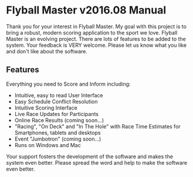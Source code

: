 # Flyball Master v2016.08 Manual


Thank you for your interest in Flyball Master. My goal with this project is to bring a robust, modern scoring application to the sport we love. Flyball Master is an evolving project. There are lots of features to be added to the system. Your feedback is VERY welcome. Please let us know what you like and don't like about the software.

## Features
Everything you need to Score and Inform including:

* Intuitive, easy to read User Interface
* Easy Schedule Conflict Resolution
* Intuitive Scoring Interface
* Live Race Updates for Participants
* Online Race Results (coming soon...)
* "Racing", "On Deck" and "In The Hole" with Race Time Estimates for Smartphones, tablets and desktops
* Event "Jumbotron" (coming soon...)
* Runs on Windows and Mac

Your support fosters the development of the software and makes the system even better. Please spread the word and help to make the software even better.
